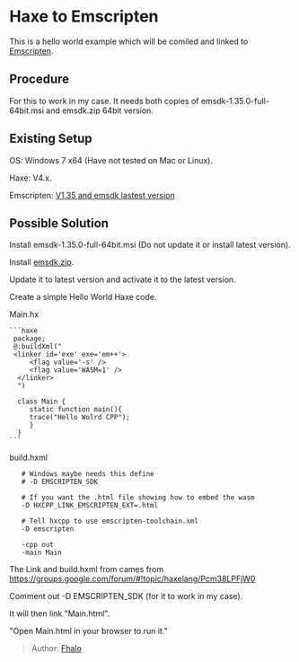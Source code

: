 [tags]: / "Haxe, Emscripten"
# Haxe to Emscripten
This is a hello world example which will be comiled and linked to [Emscripten](https://emscripten.org/).

## Procedure
For this to work in my case. It needs both copies of emsdk-1.35.0-full-64bit.msi and emsdk.zip 64bit version.

## Existing Setup
  OS: Windows 7 x64 (Have not tested on Mac or Linux).  
  
  Haxe: V4.x.  

  Emscripten: [V1.35 and emsdk lastest version](https://s3.amazonaws.com/mozilla-games/emscripten/releases/emsdk-1.35.0-full-64bit.exe)

## Possible Solution
   Install emsdk-1.35.0-full-64bit.msi (Do not update it or install latest version).  

   Install [emsdk.zip](https://emscripten.org/docs/getting_started/downloads.html).  
   
   Update it to latest version and activate it to the latest version.  
   
   Create a simple Hello World Haxe code.
   
   Main.hx
   
    ```haxe
     package;
     @:buildXml("
     <linker id='exe' exe='em++'>
         <flag value='-s' />
         <flag value='WASM=1' />
      </linker>
      ")

      class Main {
         static function main(){
         trace("Hello Wolrd CPP");
         }
      }
    ```
    
   build.hxml
   ```build
      # Windows maybe needs this define
      # -D EMSCRIPTEN_SDK
      
      # If you want the .html file showing how to embed the wasm
      -D HXCPP_LINK_EMSCRIPTEN_EXT=.html
      
      # Tell hxcpp to use emscripten-toolchain.xml
      -D emscripten
      
      -cpp out
      -main Main
   ```
   The Link and build.hxml from cames from  <https://groups.google.com/forum/#!topic/haxelang/Pcm38LPFjW0>  
   
   Comment out -D EMSCRIPTEN_SDK (for it to work in my case).  
   
   It will then link "Main.html".
   
   "Open Main.html in your browser to run it."
 


> Author: [Fhalo](https://github.com/Fhalo48)
